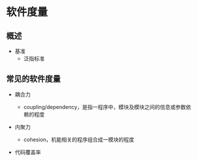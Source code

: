 # 软件度量
## 概述
- 基准
	- 泛指标准

## 常见的软件度量
- 耦合力
	- coupling/dependency，是指一程序中，模块及模块之间的信息或参数依赖的程度

- 内聚力
	- cohesion，机能相关的程序组合成一模块的程度

- 代码覆盖率